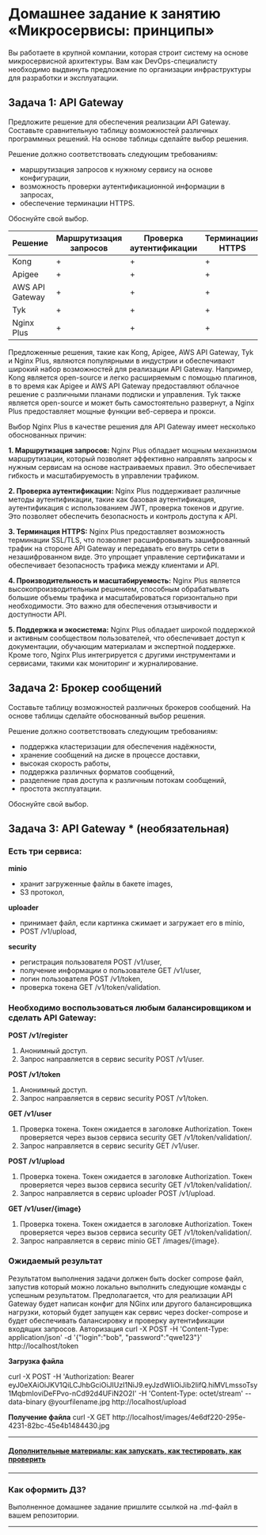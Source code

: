 
# Домашнее задание к занятию «Микросервисы: принципы»

Вы работаете в крупной компании, которая строит систему на основе микросервисной архитектуры.
Вам как DevOps-специалисту необходимо выдвинуть предложение по организации инфраструктуры для разработки и эксплуатации.

## Задача 1: API Gateway 

Предложите решение для обеспечения реализации API Gateway. Составьте сравнительную таблицу возможностей различных программных решений. На основе таблицы сделайте выбор решения.

Решение должно соответствовать следующим требованиям:
- маршрутизация запросов к нужному сервису на основе конфигурации,
- возможность проверки аутентификационной информации в запросах,
- обеспечение терминации HTTPS.

Обоснуйте свой выбор.

|     Решение     |  Маршрутизация запросов |  Проверка аутентификации | Терминациия HTTPS |
|-----------------|-------------------------|--------------------------|-------------------|
|       Kong      |            +            |             +            |         +         |
|     Apigee      |            +            |             +            |         +         |
| AWS API Gateway |            +            |             +            |         +         |
|       Tyk       |            +            |             +            |         +         |
|   Nginx Plus    |            +            |             +            |         +         |

Предложенные решения, такие как Kong, Apigee, AWS API Gateway, Tyk и Nginx Plus, являются популярными в индустрии и обеспечивают широкий набор возможностей для реализации API Gateway. Например, Kong является open-source и легко расширяемым с помощью плагинов, в то время как Apigee и AWS API Gateway предоставляют облачное решение с различными планами подписки и управления. Tyk также является open-source и может быть самостоятельно развернут, а Nginx Plus предоставляет мощные функции веб-сервера и прокси.

Выбор Nginx Plus в качестве решения для API Gateway имеет несколько обоснованных причин:

**1. Маршрутизация запросов:** Nginx Plus обладает мощным механизмом маршрутизации, который позволяет эффективно направлять запросы к нужным сервисам на основе настраиваемых правил. Это обеспечивает гибкость и масштабируемость в управлении трафиком.

**2. Проверка аутентификации:** Nginx Plus поддерживает различные методы аутентификации, такие как базовая аутентификация, аутентификация с использованием JWT, проверка токенов и другие. Это позволяет обеспечить безопасность и контроль доступа к API.

**3. Терминация HTTPS:** Nginx Plus предоставляет возможность терминации SSL/TLS, что позволяет расшифровывать зашифрованный трафик на стороне API Gateway и передавать его внутрь сети в незашифрованном виде. Это упрощает управление сертификатами и обеспечивает безопасность трафика между клиентами и API.

**4. Производительность и масштабируемость:** Nginx Plus является высокопроизводительным решением, способным обрабатывать большие объемы трафика и масштабироваться горизонтально при необходимости. Это важно для обеспечения отзывчивости и доступности API.

**5. Поддержка и экосистема:** Nginx Plus обладает широкой поддержкой и активным сообществом пользователей, что обеспечивает доступ к документации, обучающим материалам и экспертной поддержке. Кроме того, Nginx Plus интегрируется с другими инструментами и сервисами, такими как мониторинг и журналирование.


## Задача 2: Брокер сообщений

Составьте таблицу возможностей различных брокеров сообщений. На основе таблицы сделайте обоснованный выбор решения.

Решение должно соответствовать следующим требованиям:
- поддержка кластеризации для обеспечения надёжности,
- хранение сообщений на диске в процессе доставки,
- высокая скорость работы,
- поддержка различных форматов сообщений,
- разделение прав доступа к различным потокам сообщений,
- простота эксплуатации.

Обоснуйте свой выбор.

## Задача 3: API Gateway * (необязательная)

### Есть три сервиса:

**minio**
- хранит загруженные файлы в бакете images,
- S3 протокол,

**uploader**
- принимает файл, если картинка сжимает и загружает его в minio,
- POST /v1/upload,

**security**
- регистрация пользователя POST /v1/user,
- получение информации о пользователе GET /v1/user,
- логин пользователя POST /v1/token,
- проверка токена GET /v1/token/validation.

### Необходимо воспользоваться любым балансировщиком и сделать API Gateway:

**POST /v1/register**
1. Анонимный доступ.
2. Запрос направляется в сервис security POST /v1/user.

**POST /v1/token**
1. Анонимный доступ.
2. Запрос направляется в сервис security POST /v1/token.

**GET /v1/user**
1. Проверка токена. Токен ожидается в заголовке Authorization. Токен проверяется через вызов сервиса security GET /v1/token/validation/.
2. Запрос направляется в сервис security GET /v1/user.

**POST /v1/upload**
1. Проверка токена. Токен ожидается в заголовке Authorization. Токен проверяется через вызов сервиса security GET /v1/token/validation/.
2. Запрос направляется в сервис uploader POST /v1/upload.

**GET /v1/user/{image}**
1. Проверка токена. Токен ожидается в заголовке Authorization. Токен проверяется через вызов сервиса security GET /v1/token/validation/.
2. Запрос направляется в сервис minio GET /images/{image}.

### Ожидаемый результат

Результатом выполнения задачи должен быть docker compose файл, запустив который можно локально выполнить следующие команды с успешным результатом.
Предполагается, что для реализации API Gateway будет написан конфиг для NGinx или другого балансировщика нагрузки, который будет запущен как сервис через docker-compose и будет обеспечивать балансировку и проверку аутентификации входящих запросов.
Авторизация
curl -X POST -H 'Content-Type: application/json' -d '{"login":"bob", "password":"qwe123"}' http://localhost/token

**Загрузка файла**

curl -X POST -H 'Authorization: Bearer eyJ0eXAiOiJKV1QiLCJhbGciOiJIUzI1NiJ9.eyJzdWIiOiJib2IifQ.hiMVLmssoTsy1MqbmIoviDeFPvo-nCd92d4UFiN2O2I' -H 'Content-Type: octet/stream' --data-binary @yourfilename.jpg http://localhost/upload

**Получение файла**
curl -X GET http://localhost/images/4e6df220-295e-4231-82bc-45e4b1484430.jpg

---

#### [Дополнительные материалы: как запускать, как тестировать, как проверить](https://github.com/netology-code/devkub-homeworks/tree/main/11-microservices-02-principles)

---

### Как оформить ДЗ?

Выполненное домашнее задание пришлите ссылкой на .md-файл в вашем репозитории.

---
